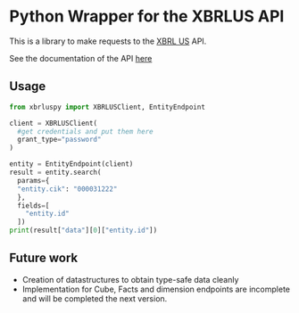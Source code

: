 # Python Wrapper for the XBRLUS API

This is a library to make requests to the [XBRL US](https://xbrl.us) API.

See the documentation of the API [here](https://xbrlus.github.io/xbrl-api)

## Usage
```py
from xbrluspy import XBRLUSClient, EntityEndpoint

client = XBRLUSClient(
  #get credentials and put them here
  grant_type="password"
)

entity = EntityEndpoint(client)
result = entity.search(
  params={
  "entity.cik": "000031222"
  },
  fields=[
    "entity.id"
  ])
print(result["data"][0]["entity.id"])
```
## Future work
- Creation of datastructures to obtain type-safe data cleanly
- Implementation for Cube, Facts and dimension endpoints are incomplete and will be completed the next version.

